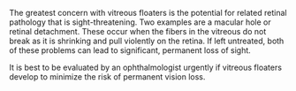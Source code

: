 The greatest concern with vitreous floaters is the potential for related retinal pathology that is sight-threatening. Two examples are a macular hole or retinal detachment. These occur when the fibers in the vitreous do not break as it is shrinking and pull violently on the retina. If left untreated, both of these problems can lead to significant, permanent loss of sight.

It is best to be evaluated by an ophthalmologist urgently if vitreous floaters develop to minimize the risk of permanent vision loss.